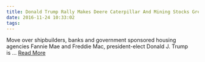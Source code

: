 ```yaml
---
title: Donald Trump Rally Makes Deere Caterpillar And Mining Stocks Great Again
date: 2016-11-24 10:33:02
tags:
---
```

Move over shipbuilders, banks and government sponsored housing agencies Fannie Mae and Freddie Mac, president-elect Donald J. Trump is&nbsp;...
[Read More](http://www.forbes.com/sites/antoinegara/2016/11/23/donald-trump-rally-makes-deere-caterpillar-and-mining-stocks-great-again/)